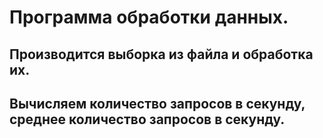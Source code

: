 # Программа обработки данных.
## Производится выборка из файла и обработка их.
## Вычисляем количество запросов в секунду, среднее количество запросов в секунду.